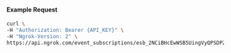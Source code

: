 
#### Example Request
```bash
curl \
-H "Authorization: Bearer {API_KEY}" \
-H "Ngrok-Version: 2" \
https://api.ngrok.com/event_subscriptions/esb_2NCiBHcEwWSB5UingVyQPSDPZ4r/sources
